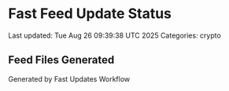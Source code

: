 # Fast Feed Update Status
Last updated: Tue Aug 26 09:39:38 UTC 2025
Categories: crypto

## Feed Files Generated

Generated by Fast Updates Workflow

